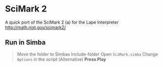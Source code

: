 SciMark 2
========
A quick port of the SciMark 2 (a) for the Lape Interpreter
http://math.nist.gov/scimark2/

Run in Simba
--------
> Move the folder to Simbas Include-folder
> Open `SciMark.simba`
> Change `Options` in the script (Alternative)
> **Press Play**
